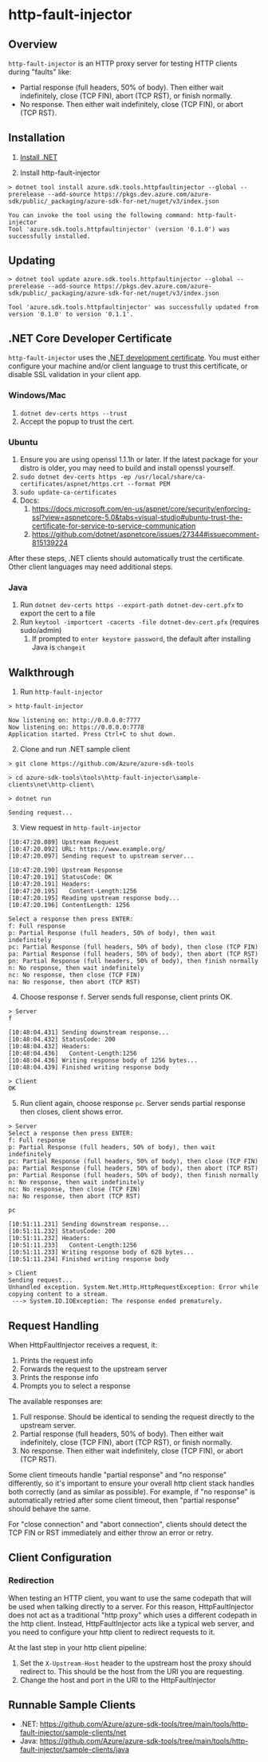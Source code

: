 # http-fault-injector

## Overview
`http-fault-injector` is an HTTP proxy server for testing HTTP clients during "faults" like:

* Partial response (full headers, 50% of body). Then either wait indefinitely, close (TCP FIN), abort (TCP RST), or finish normally.
* No response. Then either wait indefinitely, close (TCP FIN), or abort (TCP RST).

## Installation
1. [Install .NET](https://dotnet.microsoft.com/download)

2. Install http-fault-injector
```
> dotnet tool install azure.sdk.tools.httpfaultinjector --global --prerelease --add-source https://pkgs.dev.azure.com/azure-sdk/public/_packaging/azure-sdk-for-net/nuget/v3/index.json

You can invoke the tool using the following command: http-fault-injector
Tool 'azure.sdk.tools.httpfaultinjector' (version '0.1.0') was successfully installed.
```

## Updating
```
> dotnet tool update azure.sdk.tools.httpfaultinjector --global --prerelease --add-source https://pkgs.dev.azure.com/azure-sdk/public/_packaging/azure-sdk-for-net/nuget/v3/index.json

Tool 'azure.sdk.tools.httpfaultinjector' was successfully updated from version '0.1.0' to version '0.1.1'.
```

## .NET Core Developer Certificate
`http-fault-injector` uses the [.NET development certificate](https://www.hanselman.com/blog/developing-locally-with-aspnet-core-under-https-ssl-and-selfsigned-certs).  You must either configure your machine and/or client language to trust this certificate, or disable SSL validation in your client app.

### Windows/Mac
1. `dotnet dev-certs https --trust`
2. Accept the popup to trust the cert.

### Ubuntu
1. Ensure you are using openssl 1.1.1h or later.  If the latest package for your distro is older, you may need to build and install openssl yourself.
2. `sudo dotnet dev-certs https -ep /usr/local/share/ca-certificates/aspnet/https.crt --format PEM`
3. `sudo update-ca-certificates`
4. Docs:
   1. https://docs.microsoft.com/en-us/aspnet/core/security/enforcing-ssl?view=aspnetcore-5.0&tabs=visual-studio#ubuntu-trust-the-certificate-for-service-to-service-communication
   2. https://github.com/dotnet/aspnetcore/issues/27344#issuecomment-815139224

After these steps, .NET clients should automatically trust the certificate.  Other client languages may need additional steps.

### Java
1. Run `dotnet dev-certs https --export-path dotnet-dev-cert.pfx` to export the cert to a file
2. Run `keytool -importcert -cacerts -file dotnet-dev-cert.pfx` (requires sudo/admin)
   1. If prompted to `enter keystore password`, the default after installing Java is `changeit`

## Walkthrough
1. Run `http-fault-injector`
```
> http-fault-injector

Now listening on: http://0.0.0.0:7777
Now listening on: https://0.0.0.0:7778
Application started. Press Ctrl+C to shut down.
```

2. Clone and run .NET sample client
```
> git clone https://github.com/Azure/azure-sdk-tools

> cd azure-sdk-tools\tools\http-fault-injector\sample-clients\net\http-client\

> dotnet run

Sending request...
```

3. View request in `http-fault-injector`
```
[10:47:20.089] Upstream Request
[10:47:20.092] URL: https://www.example.org/
[10:47:20.097] Sending request to upstream server...

[10:47:20.190] Upstream Response
[10:47:20.191] StatusCode: OK
[10:47:20.191] Headers:
[10:47:20.195]   Content-Length:1256
[10:47:20.195] Reading upstream response body...
[10:47:20.196] ContentLength: 1256

Select a response then press ENTER:
f: Full response
p: Partial Response (full headers, 50% of body), then wait indefinitely
pc: Partial Response (full headers, 50% of body), then close (TCP FIN)
pa: Partial Response (full headers, 50% of body), then abort (TCP RST)
pn: Partial Response (full headers, 50% of body), then finish normally
n: No response, then wait indefinitely
nc: No response, then close (TCP FIN)
na: No response, then abort (TCP RST)
```

4. Choose response `f`.  Server sends full response, client prints OK.
```
> Server
f

[10:48:04.431] Sending downstream response...
[10:48:04.432] StatusCode: 200
[10:48:04.432] Headers:
[10:48:04.436]   Content-Length:1256
[10:48:04.436] Writing response body of 1256 bytes...
[10:48:04.439] Finished writing response body

> Client
OK
```

5. Run client again, choose response `pc`.  Server sends partial response then closes, client shows error.

```
> Server
Select a response then press ENTER:
f: Full response
p: Partial Response (full headers, 50% of body), then wait indefinitely
pc: Partial Response (full headers, 50% of body), then close (TCP FIN)
pa: Partial Response (full headers, 50% of body), then abort (TCP RST)
pn: Partial Response (full headers, 50% of body), then finish normally
n: No response, then wait indefinitely
nc: No response, then close (TCP FIN)
na: No response, then abort (TCP RST)

pc

[10:51:11.231] Sending downstream response...
[10:51:11.232] StatusCode: 200
[10:51:11.232] Headers:
[10:51:11.233]   Content-Length:1256
[10:51:11.233] Writing response body of 628 bytes...
[10:51:11.234] Finished writing response body

> Client
Sending request...
Unhandled exception. System.Net.Http.HttpRequestException: Error while copying content to a stream.
 ---> System.IO.IOException: The response ended prematurely.
```

## Request Handling
When HttpFaultInjector receives a request, it:

1. Prints the request info
2. Forwards the request to the upstream server
3. Prints the response info
4. Prompts you to select a response

The available responses are:

1. Full response.  Should be identical to sending the request directly to the upstream server.
2. Partial response (full headers, 50% of body).  Then either wait indefinitely, close (TCP FIN), abort (TCP RST), or finish normally.
3. No response.  Then either wait indefinitely, close (TCP FIN), or abort (TCP RST).

Some client timeouts handle "partial response" and "no response" differently, so it's important to ensure your overall http client stack handles both correctly (and as similar as possible).  For example, if "no response" is automatically retried after some client timeout, then "partial response" should behave the same.

For "close connection" and "abort connection", clients should detect the TCP FIN or RST immediately and either throw an error or retry.

## Client Configuration

### Redirection
When testing an HTTP client, you want to use the same codepath that will be used when talking directly to a server.  For this reason, HttpFaultInjector does not act as a traditional "http proxy" which uses a different codepath in the http client.  Instead, HttpFaultInjector acts like a typical web server, and you need to configure your http client to redirect requests to it.

At the last step in your http client pipeline:

1. Set the `X-Upstream-Host` header to the upstream host the proxy should redirect to.  This should be the host from the URI you are requesting.
2. Change the host and port in the URI to the HttpFaultInjector

## Runnable Sample Clients
* .NET: https://github.com/Azure/azure-sdk-tools/tree/main/tools/http-fault-injector/sample-clients/net
* Java: https://github.com/Azure/azure-sdk-tools/tree/main/tools/http-fault-injector/sample-clients/java
